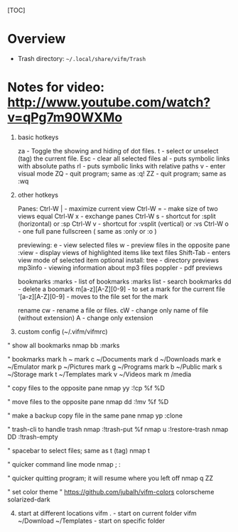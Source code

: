 [TOC]

# Overview
- Trash directory: `~/.local/share/vifm/Trash`

# Notes for video: http://www.youtube.com/watch?v=qPg7m90WXMo


1. basic hotkeys

	za          - Toggle the showing and hiding of dot files.
	t           - select or unselect (tag) the current file.
	Esc         - clear all selected files
	al          - puts symbolic links with absolute paths
	rl          - puts symbolic links with relative paths
	v           - enter visual mode
	ZQ          - quit program; same as :q!
	ZZ          - quit program; same as :wq

2. other hotkeys

	Panes:
	Ctrl-W |  - maximize current view
	Ctrl-W =  - make size of two views equal
	Ctrl-W x  - exchange panes
	Ctrl-W s  - shortcut for :split (horizontal) or :sp
	Ctrl-W v  - shortcut for :vsplit (vertical) or :vs
	Ctrl-W o  - one full pane fullscreen ( same as :only or :o )

	previewing:
	e          - view selected files
	w          - preview files in the opposite pane
	:view      - display views of highlighted items like text files
	Shift-Tab  - enters view mode of selected item
		optional install:
		tree     - directory previews
		mp3info  - viewing information about mp3 files
		poppler  - pdf previews

	bookmarks
	:marks               - list of bookmarks
	:marks list <term>   - search bookmarks
	dd                   - delete a boomark
	m[a-z][A-Z][0-9]     - to set a mark for the current file
	'[a-z][A-Z][0-9]     - moves to the file set for the mark

	rename
	cw   - rename a file or files.
	cW   - change only name of file (without extension)
	A    - change only extension


3. custom config (~/.vifm/vifmrc)

" show all bookmarks
nmap bb :marks <cr>

" bookmarks
mark h ~
mark c ~/Documents
mark d ~/Downloads
mark e ~/Emulator
mark p ~/Pictures
mark g ~/Programs
mark b ~/Public
mark s ~/Storage
mark t ~/Templates
mark v ~/Videos
mark m /media

" copy files to the opposite pane
nmap yy :!cp %f %D<cr>

" move files to the opposite pane
nmap dd :!mv %f %D<cr>

" make a backup copy file in the same pane
nmap yp :clone <cr>

" trash-cli to handle trash
nmap <delete> :!trash-put %f<cr>
nmap u :!restore-trash <cr>
nmap DD :!trash-empty <cr>

" spacebar to select files; same as t (tag)
nmap <space> t

" quicker command line mode
nmap ; :

" quicker quitting program; it will resume where you left off
nmap q ZZ

" set color theme
" https://github.com/jubalh/vifm-colors
colorscheme solarized-dark


4. start at different locations
	vifm .                       - start on current folder
	vifm ~/Download ~/Templates  - start on specific folder


